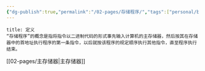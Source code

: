 ```yaml
---
{"dg-publish":true,"permalink":"/02-pages/存储程序/","tags":["personal/blog","计算机组成原理/概述"]}
---
```


```ad-info
title: 定义
“存储程序”的概念是指将指令以二进制代码的形式事先输入计算机的主存储器，然后按其在存储器中的首地址执行程序的第一条指令，以后就按该程序的规定顺序执行其他指令，直至程序执行结束。
```
[[02-pages/主存储器\|主存储器]]